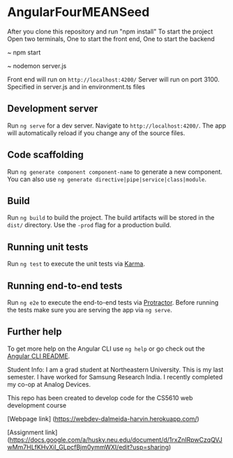 # AngularFourMEANSeed

After you clone this repository and run "npm install"
To start the project
Open two terminals, One to start the front end, One to start the backend

~ npm start


~ nodemon server.js

Front end will run on `http://localhost:4200/`
Server will run on port 3100. Specified in server.js and in environment.ts files







## Development server

Run `ng serve` for a dev server. Navigate to `http://localhost:4200/`. The app will automatically reload if you change any of the source files.

## Code scaffolding

Run `ng generate component component-name` to generate a new component. You can also use `ng generate directive|pipe|service|class|module`.

## Build

Run `ng build` to build the project. The build artifacts will be stored in the `dist/` directory. Use the `-prod` flag for a production build.

## Running unit tests

Run `ng test` to execute the unit tests via [Karma](https://karma-runner.github.io).

## Running end-to-end tests

Run `ng e2e` to execute the end-to-end tests via [Protractor](http://www.protractortest.org/).
Before running the tests make sure you are serving the app via `ng serve`.

## Further help

To get more help on the Angular CLI use `ng help` or go check out the [Angular CLI README](https://github.com/angular/angular-cli/blob/master/README.md).

Student Info:
I am a grad student at Northeastern University. This is my last semester. I have worked for Samsung Research India.
I recently completed my co-op at Analog Devices.

This repo has been created to develop code for the CS5610 web development course

[Webpage link] (https://webdev-dalmeida-harvin.herokuapp.com/)

[Assignment link] (https://docs.google.com/a/husky.neu.edu/document/d/1rxZnIRpwCzqQVJwMm7HLfKHvXiI_GLpcfBjm0ymmWXI/edit?usp=sharing)
